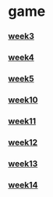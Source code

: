 # game

### [week3](https://github.com/Bottomdeal/game/tree/main/week3)

### [week4](https://github.com/Bottomdeal/game/tree/main/week4)

### [week5](https://github.com/Bottomdeal/game/tree/main/week5)

### [week10](https://github.com/Bottomdeal/game/tree/main/Week10)

### [week11](https://github.com/Bottomdeal/game/tree/main/week11)

### [week12](https://github.com/Bottomdeal/game/tree/main/Week12)

### [week13](https://github.com/Bottomdeal/game/tree/main/Week13)

### [week14](https://github.com/Bottomdeal/game/tree/main/Week14)
